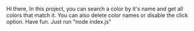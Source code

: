Hi there,
In this project, you can search a color by it's name and get all colors that match it. 
You can also delete color names or disable the click option.
Have fun.
Just run "node index.js"
